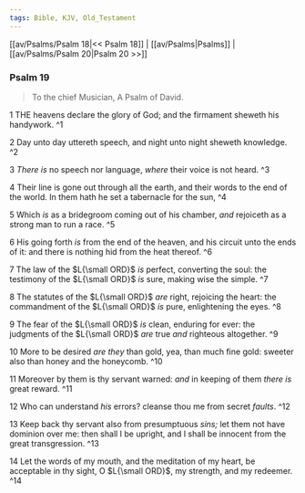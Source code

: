 ```yaml
---
tags: Bible, KJV, Old_Testament
---
```


[[av/Psalms/Psalm 18|<< Psalm 18]] | [[av/Psalms|Psalms]] | [[av/Psalms/Psalm 20|Psalm 20 >>]]

### Psalm 19

> To the chief Musician, A Psalm of David.

1 THE heavens declare the glory of God; and the firmament sheweth his handywork. ^1

2 Day unto day uttereth speech, and night unto night sheweth knowledge. ^2

3 _There_ _is_ no speech nor language, _where_ their voice is not heard. ^3

4 Their line is gone out through all the earth, and their words to the end of the world. In them hath he set a tabernacle for the sun, ^4

5 Which _is_ as a bridegroom coming out of his chamber, _and_ rejoiceth as a strong man to run a race. ^5

6 His going forth _is_ from the end of the heaven, and his circuit unto the ends of it: and there is nothing hid from the heat thereof. ^6

7 The law of the $L{\small ORD}$ _is_ perfect, converting the soul: the testimony of the $L{\small ORD}$ _is_ sure, making wise the simple. ^7

8 The statutes of the $L{\small ORD}$ _are_ right, rejoicing the heart: the commandment of the $L{\small ORD}$ _is_ pure, enlightening the eyes. ^8

9 The fear of the $L{\small ORD}$ _is_ clean, enduring for ever: the judgments of the $L{\small ORD}$ _are_ true _and_ righteous altogether. ^9

10 More to be desired _are_ _they_ than gold, yea, than much fine gold: sweeter also than honey and the honeycomb. ^10

11 Moreover by them is thy servant warned: _and_ in keeping of them _there_ _is_ great reward. ^11

12 Who can understand _his_ errors? cleanse thou me from secret _faults_. ^12

13 Keep back thy servant also from presumptuous _sins;_ let them not have dominion over me: then shall I be upright, and I shall be innocent from the great transgression. ^13

14 Let the words of my mouth, and the meditation of my heart, be acceptable in thy sight, O $L{\small ORD}$, my strength, and my redeemer. ^14
